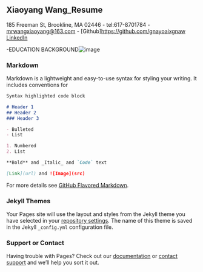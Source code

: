 ## Xiaoyang Wang_Resume

185 Freeman St, Brookline, MA 02446 - tel:617-8701784 - mrwangxiaoyang@163.com - [Github]https://github.com/gnayoaixgnaw [LinkedIn](https://www.linkedin.com/in/xiaoyang-wang-a57798205/)

-EDUCATION BACKGROUND![image](https://user-images.githubusercontent.com/71043501/109665109-d8789480-7b3b-11eb-9384-538bb12d9f36.png)



### Markdown

Markdown is a lightweight and easy-to-use syntax for styling your writing. It includes conventions for

```markdown
Syntax highlighted code block

# Header 1
## Header 2
### Header 3

- Bulleted
- List

1. Numbered
2. List

**Bold** and _Italic_ and `Code` text

[Link](url) and ![Image](src)
```

For more details see [GitHub Flavored Markdown](https://guides.github.com/features/mastering-markdown/).

### Jekyll Themes

Your Pages site will use the layout and styles from the Jekyll theme you have selected in your [repository settings](https://github.com/gnayoaixgnaw/gnayoaixgnaw.github.io/settings). The name of this theme is saved in the Jekyll `_config.yml` configuration file.

### Support or Contact

Having trouble with Pages? Check out our [documentation](https://docs.github.com/categories/github-pages-basics/) or [contact support](https://support.github.com/contact) and we’ll help you sort it out.
